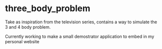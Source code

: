 # three_body_problem

Take as inspiration from the television series, contains a way to simulate the 3 and 4 body problem.

Currently working to make a small demostrator application to embed in my personal website
